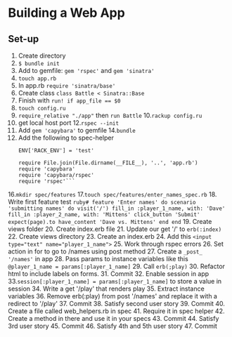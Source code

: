 # Building a Web App

## Set-up
1.  Create directory
2. `$ bundle init`
3.  Add to gemfile: `gem 'rspec'` and `gem 'sinatra'`
4. `touch app.rb`
5.  In app.rb `require 'sinatra/base'`
6.  Create class `class Battle < Sinatra::Base`
7.  Finish with `run! if app_file == $0`
8. `touch config.ru`
9. `require_relative "./app"` then `run Battle`
10.`rackup config.ru`
11. get local host port
12.`rspec --init`
13. Add `gem 'capybara'` to gemfile
14.`bundle`
15. Add the following to spec-helper
    ```
    ENV['RACK_ENV'] = 'test'

    require File.join(File.dirname(__FILE__), '..', 'app.rb')
    require 'capybara'
    require 'capybara/rspec'
    require 'rspec'```
16.`mkdir spec/features`
17.`touch spec/features/enter_names_spec.rb`
18. Write first feature test
    ```ruby#
    feature 'Enter names' do
      scenario 'submitting names' do
        visit('/')
        fill_in :player_1_name, with: 'Dave'
        fill_in :player_2_name, with: 'Mittens'
        click_button 'Submit'
        expect(page).to have_content 'Dave vs. Mittens'
      end
    end```
19. Create views folder
20. Create index.erb file
21. Update our get '/' to `erb(:index)`
22. Create views directory
23. Create an index.erb
24. Add this `<input type="text" name="player_1_name">`
25. Work through rspec errors
26. Set action in for to go to /names using post method
27. Create a `_post_ '/names'` in app
28. Pass params to instance variables like this `@player_1_name = params[:player_1_name]`
29. Call `erb(;play)`
30. Refactor html to include labels on forms.
31. Commit
32. Enable session in app
33.`session[:player_1_name] = params[:player_1_name]` to store a value in session
34. Write a get '/play' that renders play
35. Extract instance variables
36. Remove erb(:play) from post '/names' and replace it with a redirect to '/play'
37. Commit
38. Satisfy second user story
39. Commit
40. Create a file called web_helpers.rb in spec
41. Require it in spec helper
42. Create a method in there and use it in your specs
43. Commit
44. Satisfy 3rd user story
45. Commit
46. Satisfy 4th and 5th user story
47. Commit
